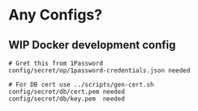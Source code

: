 # Any Configs?

## WIP Docker development config

```
# Gret this from 1Password
config/secret/op/1password-credentials.json needed

# For DB cert use ../scripts/gen-cert.sh
config/secret/db/cert.pem needed
config/secret/db/key.pem  needed
```
